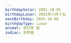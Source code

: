 ```yaml
---
birthdaySolar: 2001-10-01
birthdayLunar: 2001年八月十五
nextBirthday: 2025-10-06
birthdayType: Lunar
animal: 辛巳年 蛇
zodiac: 天秤座
---
```

